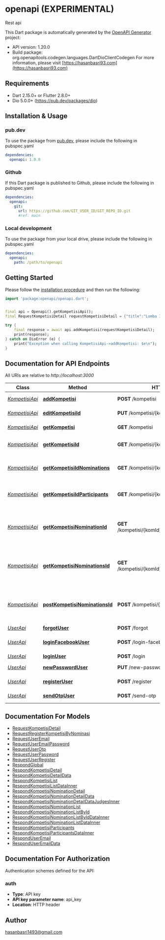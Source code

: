 # openapi (EXPERIMENTAL)
Rest api

This Dart package is automatically generated by the [OpenAPI Generator](https://openapi-generator.tech) project:

- API version: 1.20.0
- Build package: org.openapitools.codegen.languages.DartDioClientCodegen
For more information, please visit [https://hasanbasri93.com](https://hasanbasri93.com)

## Requirements

* Dart 2.15.0+ or Flutter 2.8.0+
* Dio 5.0.0+ (https://pub.dev/packages/dio)

## Installation & Usage

### pub.dev
To use the package from [pub.dev](https://pub.dev), please include the following in pubspec.yaml
```yaml
dependencies:
  openapi: 1.0.0
```

### Github
If this Dart package is published to Github, please include the following in pubspec.yaml
```yaml
dependencies:
  openapi:
    git:
      url: https://github.com/GIT_USER_ID/GIT_REPO_ID.git
      #ref: main
```

### Local development
To use the package from your local drive, please include the following in pubspec.yaml
```yaml
dependencies:
  openapi:
    path: /path/to/openapi
```

## Getting Started

Please follow the [installation procedure](#installation--usage) and then run the following:

```dart
import 'package:openapi/openapi.dart';


final api = Openapi().getKompetisiApi();
final RequestKompetisiDetail requestKompetisiDetail = {"title":"Lomba Ikan Flowerhorn","place":"Aeon Mall Sentul City","notes":"Lorep impusmmm","address":"Jl. Ir. H. Djuamda No. 78 Sentul City Bogor Indonesia 16810","link_maps":"https://goo.gl/maps/a6ETqYvtAMjqyYYC7","date":"yyyy-MM-ddTHH:mm:ss","phone_number":"6565457986241"}; // RequestKompetisiDetail | 

try {
    final response = await api.addKompetisi(requestKompetisiDetail);
    print(response);
} catch on DioError (e) {
    print("Exception when calling KompetisiApi->addKompetisi: $e\n");
}

```

## Documentation for API Endpoints

All URIs are relative to *http://localhost:3000*

Class | Method | HTTP request | Description
------------ | ------------- | ------------- | -------------
[*KompetisiApi*](doc/KompetisiApi.md) | [**addKompetisi**](doc/KompetisiApi.md#addkompetisi) | **POST** /kompetisi | Tambah kompetisi
[*KompetisiApi*](doc/KompetisiApi.md) | [**editKompetisiId**](doc/KompetisiApi.md#editkompetisiid) | **PUT** /kompetisi/{komId} | Sunting kompetisi
[*KompetisiApi*](doc/KompetisiApi.md) | [**getKompetisi**](doc/KompetisiApi.md#getkompetisi) | **GET** /kompetisi | Ambil daftar kompetisi
[*KompetisiApi*](doc/KompetisiApi.md) | [**getKompetisiId**](doc/KompetisiApi.md#getkompetisiid) | **GET** /kompetisi/{komId} | Ambil daftar kompetisi per Id
[*KompetisiApi*](doc/KompetisiApi.md) | [**getKompetisiIdNominations**](doc/KompetisiApi.md#getkompetisiidnominations) | **GET** /kompetisi/{komId}/nominations | Ambil daftar nominasi kompetisi per Id
[*KompetisiApi*](doc/KompetisiApi.md) | [**getKompetisiIdParticipants**](doc/KompetisiApi.md#getkompetisiidparticipants) | **GET** /kompetisi/{komId}/participants | Ambil daftar peserta kompetisi per Id
[*KompetisiApi*](doc/KompetisiApi.md) | [**getKompetisiNominationId**](doc/KompetisiApi.md#getkompetisinominationid) | **GET** /kompetisi/{komId}/nomination/{komNomId} | Mengambil data detail nominasi kompetisi berdasarkan id nominasi
[*KompetisiApi*](doc/KompetisiApi.md) | [**getKompetisiNominationsId**](doc/KompetisiApi.md#getkompetisinominationsid) | **GET** /kompetisi/{komId}/nominations/{nomId} | Mengambil data daftar nominasi kompetisi berdasarkan id nominasi
[*KompetisiApi*](doc/KompetisiApi.md) | [**postKompetisiNominationsId**](doc/KompetisiApi.md#postkompetisinominationsid) | **POST** /kompetisi/{komId}/nominations | Mengambil data daftar nominasi kompetisi berdasarkan id nominasi
[*UserApi*](doc/UserApi.md) | [**forgotUser**](doc/UserApi.md#forgotuser) | **POST** /forgot | Forgot
[*UserApi*](doc/UserApi.md) | [**loginFacebookUser**](doc/UserApi.md#loginfacebookuser) | **POST** /login-facebook | Login user dengan facebook
[*UserApi*](doc/UserApi.md) | [**loginUser**](doc/UserApi.md#loginuser) | **POST** /login | Login user
[*UserApi*](doc/UserApi.md) | [**newPasswordUser**](doc/UserApi.md#newpassworduser) | **PUT** /new-password | Create new password
[*UserApi*](doc/UserApi.md) | [**registerUser**](doc/UserApi.md#registeruser) | **POST** /register | Register user
[*UserApi*](doc/UserApi.md) | [**sendOtpUser**](doc/UserApi.md#sendotpuser) | **POST** /send-otp | Kirim otp ke server


## Documentation For Models

 - [RequestKompetisiDetail](doc/RequestKompetisiDetail.md)
 - [RequestRegisterKompetisiByNominasi](doc/RequestRegisterKompetisiByNominasi.md)
 - [RequestUserEmail](doc/RequestUserEmail.md)
 - [RequestUserEmailPassword](doc/RequestUserEmailPassword.md)
 - [RequestUserOtp](doc/RequestUserOtp.md)
 - [RequestUserPassword](doc/RequestUserPassword.md)
 - [RequestUserRegister](doc/RequestUserRegister.md)
 - [RespondGlobal](doc/RespondGlobal.md)
 - [RespondKompetisiDetail](doc/RespondKompetisiDetail.md)
 - [RespondKompetisiDetailData](doc/RespondKompetisiDetailData.md)
 - [RespondKompetisiList](doc/RespondKompetisiList.md)
 - [RespondKompetisiListDataInner](doc/RespondKompetisiListDataInner.md)
 - [RespondKompetisiNominationDetail](doc/RespondKompetisiNominationDetail.md)
 - [RespondKompetisiNominationDetailData](doc/RespondKompetisiNominationDetailData.md)
 - [RespondKompetisiNominationDetailDataJudgesInner](doc/RespondKompetisiNominationDetailDataJudgesInner.md)
 - [RespondKompetisiNominationList](doc/RespondKompetisiNominationList.md)
 - [RespondKompetisiNominationListById](doc/RespondKompetisiNominationListById.md)
 - [RespondKompetisiNominationListByIdDataInner](doc/RespondKompetisiNominationListByIdDataInner.md)
 - [RespondKompetisiNominationListDataInner](doc/RespondKompetisiNominationListDataInner.md)
 - [RespondKompetisiParticipants](doc/RespondKompetisiParticipants.md)
 - [RespondKompetisiParticipantsDataInner](doc/RespondKompetisiParticipantsDataInner.md)
 - [RespondUserEmail](doc/RespondUserEmail.md)
 - [RespondUserEmailData](doc/RespondUserEmailData.md)


## Documentation For Authorization


Authentication schemes defined for the API:
### auth

- **Type**: API key
- **API key parameter name**: api_key
- **Location**: HTTP header


## Author

hasanbasri1493@gmail.com

